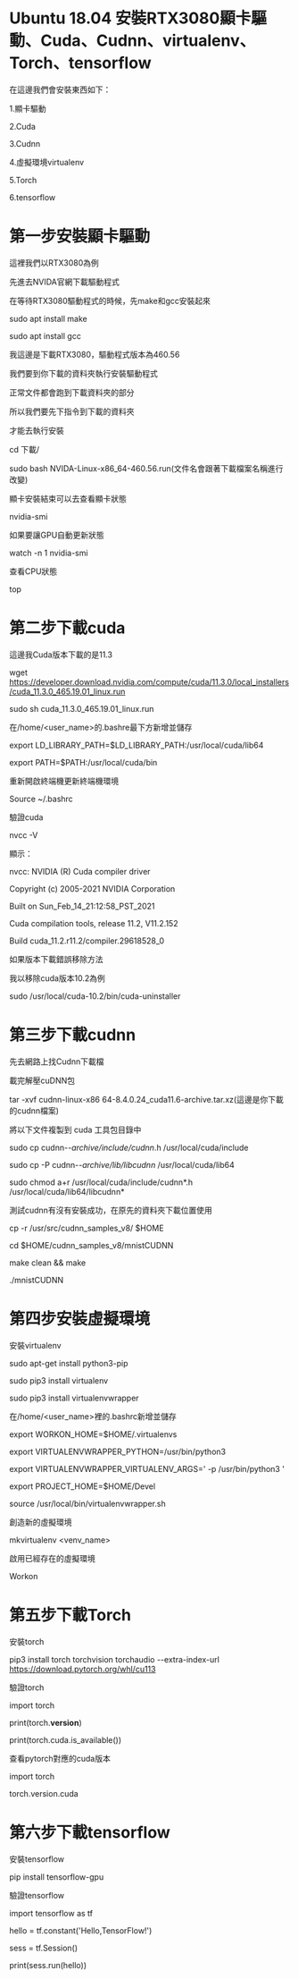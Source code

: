 # Ubuntu 18.04 安裝RTX3080顯卡驅動、Cuda、Cudnn、virtualenv、Torch、tensorflow
在這邊我們會安裝東西如下：

1.顯卡驅動

2.Cuda

3.Cudnn

4.虛擬環境virtualenv

5.Torch

6.tensorflow

# 第一步安裝顯卡驅動
這裡我們以RTX3080為例

先進去NVIDA官網下載驅動程式

在等待RTX3080驅動程式的時候，先make和gcc安裝起來

sudo apt install make

sudo apt install gcc


我這邊是下載RTX3080，驅動程式版本為460.56

我們要到你下載的資料夾執行安裝驅動程式

正常文件都會跑到下載資料夾的部分

所以我們要先下指令到下載的資料夾

才能去執行安裝

cd 下載/

sudo bash NVIDA-Linux-x86_64-460.56.run(文件名會跟著下載檔案名稱進行改變)


顯卡安裝結束可以去查看顯卡狀態

nvidia-smi

如果要讓GPU自動更新狀態

watch -n 1 nvidia-smi

查看CPU狀態

top

# 第二步下載cuda

這邊我Cuda版本下載的是11.3

wget https://developer.download.nvidia.com/compute/cuda/11.3.0/local_installers/cuda_11.3.0_465.19.01_linux.run

sudo sh cuda_11.3.0_465.19.01_linux.run


在/home/<user_name>的.bashre最下方新增並儲存

export LD_LIBRARY_PATH=$LD_LIBRARY_PATH:/usr/local/cuda/lib64

export PATH=$PATH:/usr/local/cuda/bin


重新開啟終端機更新終端機環境

Source ~/.bashrc


驗證cuda 

nvcc -V


顯示：


nvcc: NVIDIA (R) Cuda compiler driver

Copyright (c) 2005-2021 NVIDIA Corporation

Built on Sun_Feb_14_21:12:58_PST_2021

Cuda compilation tools, release 11.2, V11.2.152

Build cuda_11.2.r11.2/compiler.29618528_0


如果版本下載錯誤移除方法

我以移除cuda版本10.2為例

sudo /usr/local/cuda-10.2/bin/cuda-uninstaller


# 第三步下載cudnn

先去網路上找Cudnn下載檔

載完解壓cuDNN包

tar -xvf cudnn-linux-x86 64-8.4.0.24_cuda11.6-archive.tar.xz(這邊是你下載的cudnn檔案)

將以下文件複製到 cuda 工具包目錄中

sudo cp cudnn-*-archive/include/cudnn*.h /usr/local/cuda/include 

sudo cp -P cudnn-*-archive/lib/libcudnn* /usr/local/cuda/lib64 

sudo chmod a+r /usr/local/cuda/include/cudnn*.h /usr/local/cuda/lib64/libcudnn*

測試cudnn有沒有安裝成功，在原先的資料夾下載位置使用

cp -r /usr/src/cudnn_samples_v8/ $HOME

cd $HOME/cudnn_samples_v8/mnistCUDNN

make clean && make

 ./mnistCUDNN

# 第四步安裝虛擬環境

安裝virtualenv

sudo apt-get install python3-pip

sudo pip3 install virtualenv

sudo pip3 install virtualenvwrapper

在/home/<user_name>裡的.bashrc新增並儲存

export WORKON_HOME=$HOME/.virtualenvs

export VIRTUALENVWRAPPER_PYTHON=/usr/bin/python3

export VIRTUALENVWRAPPER_VIRTUALENV_ARGS=' -p /usr/bin/python3 '

export PROJECT_HOME=$HOME/Devel

source /usr/local/bin/virtualenvwrapper.sh

創造新的虛擬環境

mkvirtualenv <venv_name>

啟用已經存在的虛擬環境

Workon <venv>

# 第五步下載Torch

安裝torch
 
pip3 install torch torchvision torchaudio --extra-index-url https://download.pytorch.org/whl/cu113

驗證torch
 
import torch
 
print(torch.__version__)
 
print(torch.cuda.is_available())
 
查看pytorch對應的cuda版本
 
import torch
 
torch.version.cuda

# 第六步下載tensorflow

安裝tensorflow
 
pip install tensorflow-gpu

驗證tensorflow
 
import tensorflow as tf
 
hello = tf.constant('Hello,TensorFlow!')
 
sess = tf.Session()
 
print(sess.run(hello))
